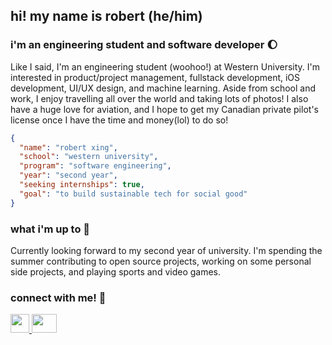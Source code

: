 ## hi! my name is robert (he/him)
### i'm an engineering student and software developer 🌔

Like I said, I'm an engineering student (woohoo!) at Western University. I'm interested in product/project management, fullstack development, iOS development, UI/UX design, and machine learning. Aside from school and work, I enjoy travelling all over the world and taking lots of photos! I also have a huge love for aviation, and I hope to get my Canadian private pilot's license once I have the time and money(lol) to do so!

```json
{
  "name": "robert xing",
  "school": "western university",
  "program": "software engineering",
  "year": "second year",
  "seeking internships": true,
  "goal": "to build sustainable tech for social good"
}
```

### what i'm up to 🌿
Currently looking forward to my second year of university. I'm spending the summer contributing to open source projects, working on some personal side projects, and playing sports and video games.

### connect with me! 📱
<p>
  <a href="https://www.linkedin.com/in/robertxing2004/" target="_blank">
    <img src="https://upload.wikimedia.org/wikipedia/commons/thumb/c/ca/LinkedIn_logo_initials.png/600px-LinkedIn_logo_initials.png?20140125013055" height="30" width="30">     
  </a>
  <a href="mailto:robertxing2004@gmail.com" target="_blank">
    <img src="https://mailmeteor.com/logos/assets/PNG/Gmail_Logo_512px.png" height="30" width="40">
  </a>
</p>
